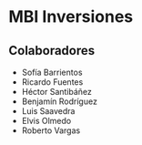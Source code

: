 # MBI Inversiones

## Colaboradores
- Sofía Barrientos
- Ricardo Fuentes
- Héctor Santibáñez
- Benjamín Rodríguez
- Luis Saavedra
- Elvis Olmedo
- Roberto Vargas
